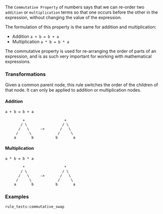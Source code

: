 The `Commutative Property` of numbers says that we can re-order two `addition` or `multiplication` terms so that one occurs before the other in the expression, without changing the value of the expression.

The formulation of this property is the same for addition and multiplication:

- Addition `a + b = b + a`
- Multiplication `a * b = b * a`

The commutative property is used for re-arranging the order of parts of an expression, and is as such very important for working with mathematical expressions.

### Transformations

Given a common parent node, this rule switches the order of the children of that node. It can only be applied to addition or multiplication nodes.

#### Addition

`a + b = b + a`

```
        +                  +
       / \                / \
      /   \     ->       /   \
     /     \            /     \
    a       b          b       a
```

#### Multiplication

`a * b = b * a`

```
        *                  *
       / \                / \
      /   \     ->       /   \
     /     \            /     \
    a       b          b       a
```

### Examples

`rule_tests:commutative_swap`
